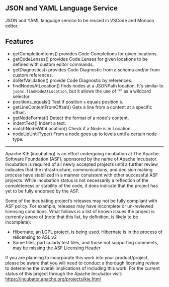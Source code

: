 <!--
   Licensed to the Apache Software Foundation (ASF) under one
   or more contributor license agreements.  See the NOTICE file
   distributed with this work for additional information
   regarding copyright ownership.  The ASF licenses this file
   to you under the Apache License, Version 2.0 (the
   "License"); you may not use this file except in compliance
   with the License.  You may obtain a copy of the License at
     http://www.apache.org/licenses/LICENSE-2.0
   Unless required by applicable law or agreed to in writing,
   software distributed under the License is distributed on an
   "AS IS" BASIS, WITHOUT WARRANTIES OR CONDITIONS OF ANY
   KIND, either express or implied.  See the License for the
   specific language governing permissions and limitations
   under the License.
-->

## JSON and YAML Language Service

JSON and YAML language service to be reused in VSCode and Monaco editor.

## Features

- getCompletionItems() provides Code Completions for given locations.
- getCodeLenses() provides Code Lenses for given locations to be defined with custom editor commands.
- getDiagnostics() provides Code Diagnostic from a schema and/or from custom references.
- doRefValidation() provide Code Diagnostic by references.
- findNodesAtLocation() finds nodes at a JSONPath location. It's similar to `jsonc.findNodeAtLocation`, but it allows the use of '\*' as a wildcard selector.
- positions_equals() Test if position `a` equals position `b`.
- getLineContentFromOffset() Gets a line from a content at a specific offset.
- getNodeFormat() Detect the format of a node's content.
- indentText() Indent a text.
- matchNodeWithLocation() Check if a Node is in Location.
- nodeUpUntilType() From a node goes up to levels until a certain node type.

---

Apache KIE (incubating) is an effort undergoing incubation at The Apache Software
Foundation (ASF), sponsored by the name of Apache Incubator. Incubation is
required of all newly accepted projects until a further review indicates that
the infrastructure, communications, and decision making process have stabilized
in a manner consistent with other successful ASF projects. While incubation
status is not necessarily a reflection of the completeness or stability of the
code, it does indicate that the project has yet to be fully endorsed by the ASF.

Some of the incubating project’s releases may not be fully compliant with ASF
policy. For example, releases may have incomplete or un-reviewed licensing
conditions. What follows is a list of known issues the project is currently
aware of (note that this list, by definition, is likely to be incomplete):

- Hibernate, an LGPL project, is being used. Hibernate is in the process of
  relicensing to ASL v2
- Some files, particularly test files, and those not supporting comments, may
  be missing the ASF Licensing Header

If you are planning to incorporate this work into your product/project, please
be aware that you will need to conduct a thorough licensing review to determine
the overall implications of including this work. For the current status of this
project through the Apache Incubator visit:
https://incubator.apache.org/projects/kie.html
